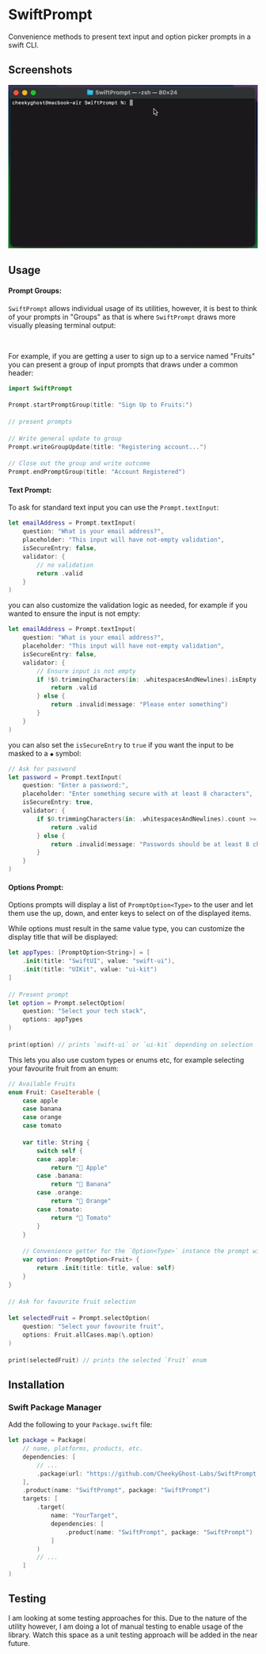 # SwiftPrompt

Convenience methods to present text input and option picker prompts in a swift CLI.

## Screenshots

![in progress group](./images/swiftprompt-demo.gif)


## Usage

#### Prompt Groups:

`SwiftPrompt` allows individual usage of its utilities, however, it is best to think of your prompts in "Groups" as that is where `SwiftPrompt` draws more visually pleasing terminal output:

<image here>

For example, if you are getting a user to sign up to a service named "Fruits" you can present a group of input prompts that draws under a common header:

```swift
import SwiftPrompt

Prompt.startPromptGroup(title: "Sign Up to Fruits:")

// present prompts

// Write general update to group
Prompt.writeGroupUpdate(title: "Registering account...")

// Close out the group and write outcome
Prompt.endPromptGroup(title: "Account Registered")
```


#### Text Prompt:
To ask for standard text input you can use the `Prompt.textInput`: 

```swift
let emailAddress = Prompt.textInput(
    question: "What is your email address?",
    placeholder: "This input will have not-empty validation",
    isSecureEntry: false,
    validator: {
        // no validation
        return .valid
    }
)
```

you can also customize the validation logic as needed, for example if you wanted to ensure the input is not empty:

```swift
let emailAddress = Prompt.textInput(
    question: "What is your email address?",
    placeholder: "This input will have not-empty validation",
    isSecureEntry: false,
    validator: {
        // Ensure input is not empty
        if !$0.trimmingCharacters(in: .whitespacesAndNewlines).isEmpty {
            return .valid
        } else {
            return .invalid(message: "Please enter something")
        }
    }
)
```

you can also set the `isSecureEntry` to `true` if you want the input to be masked to a `◆` symbol:

```swift
// Ask for password
let password = Prompt.textInput(
    question: "Enter a password:",
    placeholder: "Enter something secure with at least 8 characters",
    isSecureEntry: true,
    validator: {
        if $0.trimmingCharacters(in: .whitespacesAndNewlines).count >= 8 {
            return .valid
        } else {
            return .invalid(message: "Passwords should be at least 8 characters long")
        }
    }
)
```

#### Options Prompt:
Options prompts will display a list of `PromptOption<Type>` to the user and let them use the up, down, and enter keys to select on of the displayed items.

While options must result in the same value type, you can customize the display title that will be displayed:

```swift
let appTypes: [PromptOption<String>] = [
    .init(title: "SwiftUI", value: "swift-ui"),
    .init(title: "UIKit", value: "ui-kit")
]

// Present prompt
let option = Prompt.selectOption(
    question: "Select your tech stack",
    options: appTypes
)

print(option) // prints `swift-ui` or `ui-kit` depending on selection
```

This lets you also use custom types or enums etc, for example selecting your favourite fruit from an enum:

```swift
// Available Fruits
enum Fruit: CaseIterable {
    case apple
    case banana
    case orange
    case tomato

    var title: String {
        switch self {
        case .apple:
            return "🍎 Apple"
        case .banana:
            return "🍌 Banana"
        case .orange:
            return "🍊 Orange"
        case .tomato:
            return "🍅 Tomato"
        }
    }

    // Convenience getter for the `Option<Type>` instance the prompt will use
    var option: PromptOption<Fruit> {
        return .init(title: title, value: self)
    }
}

// Ask for favourite fruit selection

let selectedFruit = Prompt.selectOption(
    question: "Select your favourite fruit",
    options: Fruit.allCases.map(\.option)
)

print(selectedFruit) // prints the selected `Fruit` enum
```


## Installation

### Swift Package Manager

Add the following to your `Package.swift` file:

```swift
let package = Package(
    // name, platforms, products, etc.
    dependencies: [
        // ...
        .package(url: "https://github.com/CheekyGhost-Labs/SwiftPrompt.git", from: "0.1.0"),
    ],
    .product(name: "SwiftPrompt", package: "SwiftPrompt")
    targets: [
        .target(
            name: "YourTarget",
            dependencies: [
                .product(name: "SwiftPrompt", package: "SwiftPrompt")
            ]
        )
        // ...
    ]
)
```

## Testing

I am looking at some testing approaches for this. Due to the nature of the utility however, I am doing a lot of manual testing to enable usage of the library. Watch this space as a unit testing approach will be added in the near future.

